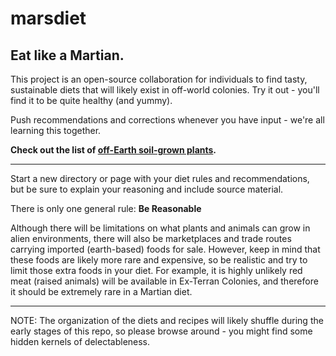 # marsdiet
## Eat like a Martian.

This project is an open-source collaboration for individuals to find tasty, sustainable diets that will likely exist in off-world colonies.  Try it out - you'll find it to be quite healthy (and yummy).

Push recommendations and corrections whenever you have input - we're all learning this together.

**Check out the list of [off-Earth soil-grown plants](grown/plants.md).**

----------
Start a new directory or page with your diet rules and recommendations, but be sure to explain your reasoning and include source material.

There is only one general rule: **Be Reasonable**

Although there will be limitations on what plants and animals can grow in alien environments, there will also be marketplaces and trade routes carrying imported (earth-based) foods for sale.  However, keep in mind that these foods are likely more rare and expensive, so be realistic and try to limit those extra foods in your diet.  For example, it is highly unlikely red meat (raised animals) will be available in Ex-Terran Colonies, and therefore it should be extremely rare in a Martian diet.

----------

NOTE: The organization of the diets and recipes will likely shuffle during the early stages of this repo, so please browse around - you might find some hidden kernels of delectableness.
